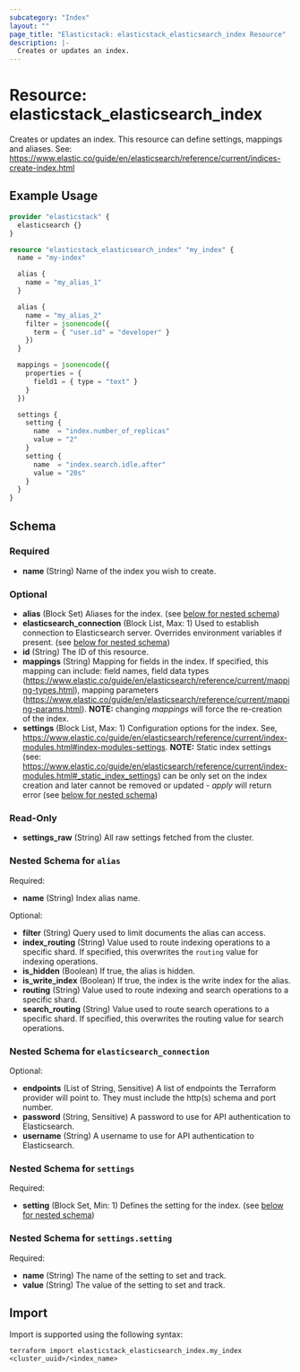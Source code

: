 ```yaml
---
subcategory: "Index"
layout: ""
page_title: "Elasticstack: elasticstack_elasticsearch_index Resource"
description: |-
  Creates or updates an index.
---
```


# Resource: elasticstack_elasticsearch_index

Creates or updates an index. This resource can define settings, mappings and aliases. See: https://www.elastic.co/guide/en/elasticsearch/reference/current/indices-create-index.html

## Example Usage

```terraform
provider "elasticstack" {
  elasticsearch {}
}

resource "elasticstack_elasticsearch_index" "my_index" {
  name = "my-index"

  alias {
    name = "my_alias_1"
  }

  alias {
    name = "my_alias_2"
    filter = jsonencode({
      term = { "user.id" = "developer" }
    })
  }

  mappings = jsonencode({
    properties = {
      field1 = { type = "text" }
    }
  })

  settings {
    setting {
      name  = "index.number_of_replicas"
      value = "2"
    }
    setting {
      name  = "index.search.idle.after"
      value = "20s"
    }
  }
}
```

<!-- schema generated by tfplugindocs -->
## Schema

### Required

- **name** (String) Name of the index you wish to create.

### Optional

- **alias** (Block Set) Aliases for the index. (see [below for nested schema](#nestedblock--alias))
- **elasticsearch_connection** (Block List, Max: 1) Used to establish connection to Elasticsearch server. Overrides environment variables if present. (see [below for nested schema](#nestedblock--elasticsearch_connection))
- **id** (String) The ID of this resource.
- **mappings** (String) Mapping for fields in the index.
			If specified, this mapping can include: field names, field data types (https://www.elastic.co/guide/en/elasticsearch/reference/current/mapping-types.html), mapping parameters (https://www.elastic.co/guide/en/elasticsearch/reference/current/mapping-params.html).
			**NOTE:** changing _mappings_ will force the re-creation of the index.
- **settings** (Block List, Max: 1) Configuration options for the index. See, https://www.elastic.co/guide/en/elasticsearch/reference/current/index-modules.html#index-modules-settings.
			**NOTE:** Static index settings (see: https://www.elastic.co/guide/en/elasticsearch/reference/current/index-modules.html#_static_index_settings) can be only set on the index creation and later cannot be removed or updated - _apply_ will return error (see [below for nested schema](#nestedblock--settings))

### Read-Only

- **settings_raw** (String) All raw settings fetched from the cluster.

<a id="nestedblock--alias"></a>
### Nested Schema for `alias`

Required:

- **name** (String) Index alias name.

Optional:

- **filter** (String) Query used to limit documents the alias can access.
- **index_routing** (String) Value used to route indexing operations to a specific shard. If specified, this overwrites the `routing` value for indexing operations.
- **is_hidden** (Boolean) If true, the alias is hidden.
- **is_write_index** (Boolean) If true, the index is the write index for the alias.
- **routing** (String) Value used to route indexing and search operations to a specific shard.
- **search_routing** (String) Value used to route search operations to a specific shard. If specified, this overwrites the routing value for search operations.


<a id="nestedblock--elasticsearch_connection"></a>
### Nested Schema for `elasticsearch_connection`

Optional:

- **endpoints** (List of String, Sensitive) A list of endpoints the Terraform provider will point to. They must include the http(s) schema and port number.
- **password** (String, Sensitive) A password to use for API authentication to Elasticsearch.
- **username** (String) A username to use for API authentication to Elasticsearch.


<a id="nestedblock--settings"></a>
### Nested Schema for `settings`

Required:

- **setting** (Block Set, Min: 1) Defines the setting for the index. (see [below for nested schema](#nestedblock--settings--setting))

<a id="nestedblock--settings--setting"></a>
### Nested Schema for `settings.setting`

Required:

- **name** (String) The name of the setting to set and track.
- **value** (String) The value of the setting to set and track.

## Import

Import is supported using the following syntax:

```shell
terraform import elasticstack_elasticsearch_index.my_index <cluster_uuid>/<index_name>
```
